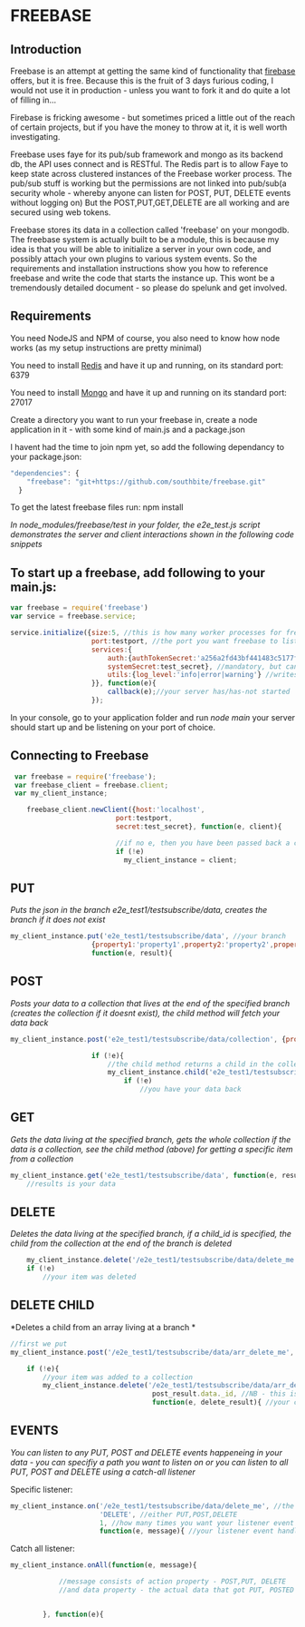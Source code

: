 FREEBASE
=====================

Introduction
-------------------------

Freebase is an attempt at getting the same kind of functionality that [firebase](https://www.firebase.com/) offers, but it is free. Because this is the fruit of 3 days furious coding, I would not use it in production - unless you want to fork it and do quite a lot of filling in...

Firebase is fricking awesome - but sometimes priced a little out of the reach of certain projects, but if you have the money to throw at it, it is well worth investigating.

Freebase uses faye for its pub/sub framework and mongo as its backend db, the API uses connect and is RESTful. The Redis part is to allow Faye to keep state across clustered instances of the Freebase worker process. The pub/sub stuff is working but the permissions are not linked into pub/sub(a security whole - whereby anyone can listen for POST, PUT, DELETE events without logging on) But the POST,PUT,GET,DELETE are all working and are secured using web tokens.

Freebase stores its data in a collection called 'freebase' on your mongodb. The freebase system is actually built to be a module, this is because my idea is that you will be able to initialize a server in your own code, and possibly attach your own plugins to various system events. So the requirements and installation instructions show you how to reference freebase and write the code that starts the instance up. This wont be a tremendously detailed document - so please do spelunk and get involved.

Requirements
-------------------------

You need NodeJS and NPM of course, you also need to know how node works (as my setup instructions are pretty minimal)

You need to install [Redis](http://redis.io/topics/quickstart) and have it up and running, on its standard port: 6379

You need to install [Mongo](http://docs.mongodb.org/manual/installation/) and have it up and running on its standard port: 27017

Create a directory you want to run your freebase in, create a node application in it - with some kind of main.js and a package.json

I havent had the time to join npm yet, so add the following dependancy to your package.json:

```javascript
"dependencies": {
    "freebase": "git+https://github.com/southbite/freebase.git"
  }
```
To get the latest freebase files run:
npm install


*In node_modules/freebase/test in your folder, the e2e_test.js script demonstrates the server and client interactions shown in the following code snippets*

To start up a freebase, add following to your main.js:
-------------------------

```javascript
var freebase = require('freebase')
var service = freebase.service;

service.initialize({size:5, //this is how many worker processes for freebase you want running
					port:testport, //the port you want freebase to listen on
					services:{
						auth:{authTokenSecret:'a256a2fd43bf441483c5177fc85fd9d3', //mandatory, but can be value you specify
						systemSecret:test_secret}, //mandatory, but can be value you specify
						utils:{log_level:'info|error|warning'} //writes to console.log on all log levels
					}}, function(e){
						callback(e);//your server has/has-not started
					});
```

In your console, go to your application folder and run *node main* your server should start up and be listening on your port of choice.

Connecting to Freebase
-------------------------

```javascript
 var freebase = require('freebase'); 
 var freebase_client = freebase.client; 
 var my_client_instance; 

 	freebase_client.newClient({host:'localhost', 
						  port:testport, 
						  secret:test_secret}, function(e, client){

						  //if no e, then you have been passed back a client in the client variable
						  if (!e)
						  	my_client_instance = client;

```

PUT
-------------------------

*Puts the json in the branch e2e_test1/testsubscribe/data, creates the branch if it does not exist*

```javascript
my_client_instance.put('e2e_test1/testsubscribe/data', //your branch
					{property1:'property1',property2:'property2',property3:'property3'}, //your data
					function(e, result){
```

POST
-------------------------

*Posts your data to a collection that lives at the end of the specified branch (creates the collection if it doesnt exist), the child method will fetch your data back*

```javascript
my_client_instance.post('e2e_test1/testsubscribe/data/collection', {property1:'post_property1',property2:'post_property2'}, function(e, results){

					if (!e){
						//the child method returns a child in the collection with a specified id
						my_client_instance.child('e2e_test1/testsubscribe/data/collection', results.data._id, function(e, results){
							if (!e)
								//you have your data back
```

GET
---------------------------

*Gets the data living at the specified branch, gets the whole collection if the data is a collection, see the child method (above) for getting a specific item from a collection*

```javascript
my_client_instance.get('e2e_test1/testsubscribe/data', function(e, results){
	//results is your data
```

DELETE
---------------------------
*Deletes the data living at the specified branch, if a child_id is specified, the child from the collection at the end of the branch is deleted*

```javascript
	my_client_instance.delete('/e2e_test1/testsubscribe/data/delete_me', null, function(e, result){
	if (!e)
		//your item was deleted
```

DELETE CHILD
----------------------------
*Deletes a child from an array living at a branch *

```javascript
//first we put
my_client_instance.post('/e2e_test1/testsubscribe/data/arr_delete_me', {property1:'property1',property2:'property2',property3:'property3'}, function(e, post_result){

	if (!e){
		//your item was added to a collection
		my_client_instance.delete('/e2e_test1/testsubscribe/data/arr_delete_me',
								   post_result.data._id, //NB - this is the child_id (you get back from the data)
								   function(e, delete_result){ //your callback
```

EVENTS
----------------------------

*You can listen to any PUT, POST and DELETE events happeneing in your data - you can specifiy a path you want to listen on or you can listen to all PUT, POST and DELETE using a catch-all listener*

Specific listener:
```javascript
my_client_instance.on('/e2e_test1/testsubscribe/data/delete_me', //the path you are listening on
					  'DELETE', //either PUT,POST,DELETE
					  1, //how many times you want your listener event handler to fire - in this case your listener function will only fire once
					  function(e, message){ //your listener event handler
```

Catch all listener:
```javascript
my_client_instance.onAll(function(e, message){

			//message consists of action property - POST,PUT, DELETE
			//and data property - the actual data that got PUT, POSTED - or the _id of the data that got DELETED


		}, function(e){

```





